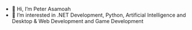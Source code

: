 - 👋 Hi, I’m Peter Asamoah
- 👀 I’m interested in .NET Development, Python, Artificial Intelligence and Desktop & Web Development and Game Development

<!---
peterasamoah7/peterasamoah7 is a ✨ special ✨ repository because its `README.md` (this file) appears on your GitHub profile.
You can click the Preview link to take a look at your changes.
--->
